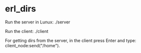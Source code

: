 # erl_dirs
Run the server in Lunux: ./server

Run the client: ./client

For getting dirs from the server, in the client press Enter and type: client_node:send("/home").
